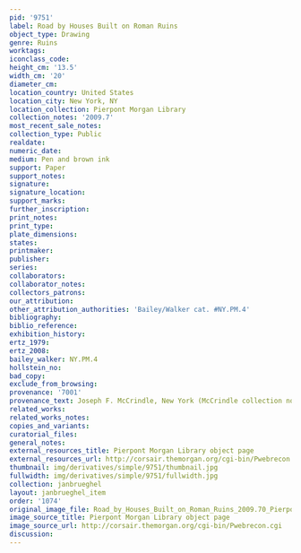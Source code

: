 ```yaml
---
pid: '9751'
label: Road by Houses Built on Roman Ruins
object_type: Drawing
genre: Ruins
worktags:
iconclass_code:
height_cm: '13.5'
width_cm: '20'
diameter_cm:
location_country: United States
location_city: New York, NY
location_collection: Pierpont Morgan Library
collection_notes: '2009.7'
most_recent_sale_notes:
collection_type: Public
realdate:
numeric_date:
medium: Pen and brown ink
support: Paper
support_notes:
signature:
signature_location:
support_marks:
further_inscription:
print_notes:
print_type:
plate_dimensions:
states:
printmaker:
publisher:
series:
collaborators:
collaborator_notes:
collectors_patrons:
our_attribution:
other_attribution_authorities: 'Bailey/Walker cat. #NY.PM.4'
bibliography:
biblio_reference:
exhibition_history:
ertz_1979:
ertz_2008:
bailey_walker: NY.PM.4
hollstein_no:
bad_copy:
exclude_from_browsing:
provenance: '7001'
provenance_text: Joseph F. McCrindle, New York (McCrindle collection no. A1257)
related_works:
related_works_notes:
copies_and_variants:
curatorial_files:
general_notes:
external_resources_title: Pierpont Morgan Library object page
external_resources_url: http://corsair.themorgan.org/cgi-bin/Pwebrecon.cgi
thumbnail: img/derivatives/simple/9751/thumbnail.jpg
fullwidth: img/derivatives/simple/9751/fullwidth.jpg
collection: janbrueghel
layout: janbrueghel_item
order: '1074'
original_image_file: Road_by_Houses_Built_on_Roman_Ruins_2009.70_Pierpont_Morgan.jpg
image_source_title: Pierpont Morgan Library object page
image_source_url: http://corsair.themorgan.org/cgi-bin/Pwebrecon.cgi
discussion:
---
```


